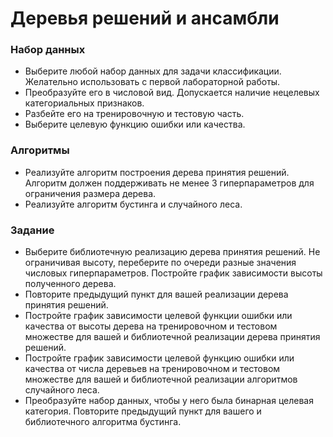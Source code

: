 # Деревья решений и ансамбли

### Набор данных

- Выберите любой набор данных для задачи классификации. Желательно использовать с первой лабораторной работы.
- Преобразуйте его в числовой вид. Допускается наличие нецелевых категориальных признаков.
- Разбейте его на тренировочную и тестовую часть.
- Выберите целевую функцию ошибки или качества.

### Алгоритмы

- Реализуйте алгоритм построения дерева принятия решений. Алгоритм должен поддерживать не менее 3 гиперпараметров для ограничения размера дерева.
- Реализуйте алгоритм бустинга и случайного леса.

### Задание

- Выберите библиотечную реализацию дерева принятия решений. Не ограничивая высоту, переберите по очереди разные значения числовых гиперпараметров. Постройте график зависимости высоты полученного дерева.
- Повторите предыдущий пункт для вашей реализации дерева принятия решений.
- Постройте график зависимости целевой функции ошибки или качества от высоты дерева на тренировочном и тестовом множестве для вашей и библиотечной реализации дерева принятия решений.
- Постройте график зависимости целевой функцию ошибки или качества от числа деревьев на тренировочном и тестовом множестве для вашей и библиотечной реализации алгоритмов случайного леса.
- Преобразуйте набор данных, чтобы у него была бинарная целевая категория. Повторите предыдущий пункт для вашего и библиотечного алгоритма бустинга.
